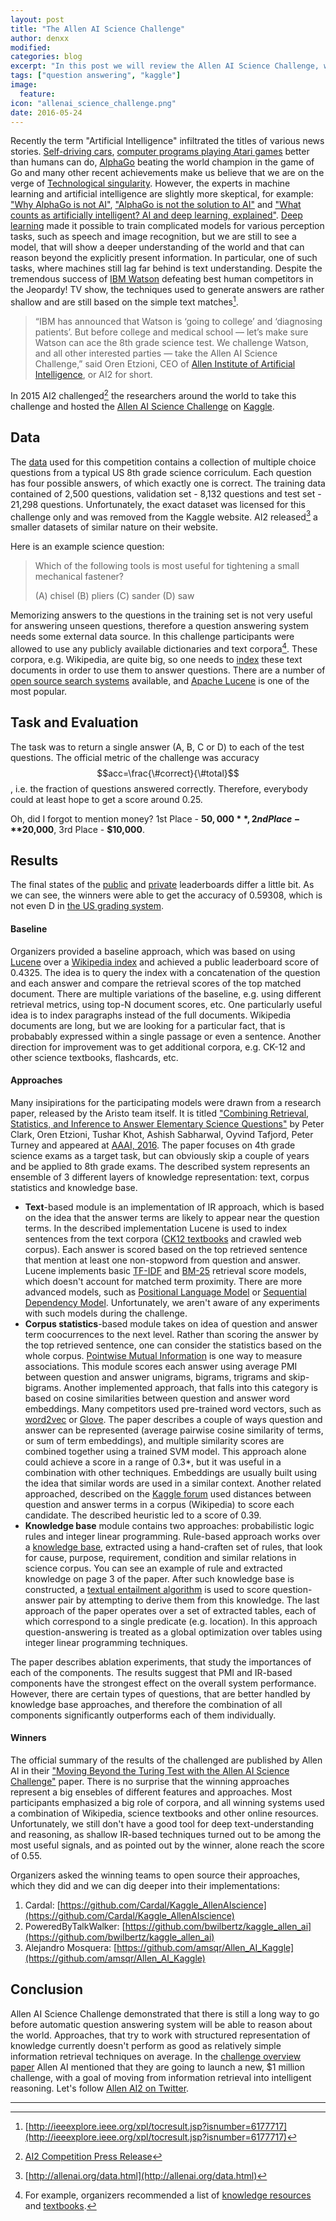```yaml
---
layout: post
title: "The Allen AI Science Challenge"
author: denxx
modified:
categories: blog
excerpt: "In this post we will review the Allen AI Science Challenge, which finished a couple of months ago on Kaggle. Participants developed systems to automatically answer multiple-choice 8th grade science questions."
tags: ["question answering", "kaggle"]
image:
  feature:
icon: "allenai_science_challenge.png"
date: 2016-05-24
---
```


Recently the term "Artificial Intelligence" infiltrated the titles of various news stories. [Self-driving cars](https://en.wikipedia.org/wiki/Autonomous_car), [computer programs playing Atari games](https://www.cs.toronto.edu/~vmnih/docs/dqn.pdf) better than humans can do, [AlphaGo](https://en.wikipedia.org/wiki/AlphaGo) beating the world champion in the game of Go and many other recent achievements make us believe that we are on the verge of [Technological singularity](https://en.wikipedia.org/wiki/Technological_singularity). However, the experts in machine learning and artificial intelligence are slightly more skeptical, for example: ["Why AlphaGo is not AI"](http://spectrum.ieee.org/automaton/robotics/artificial-intelligence/why-alphago-is-not-ai), ["AlphaGo is not the solution to AI"](http://hunch.net/?p=3692542) and ["What counts as artificially intelligent? AI and deep learning, explained"](http://www.theverge.com/2016/2/29/11133682/deep-learning-ai-explained-machine-learning). [Deep learning](https://en.wikipedia.org/wiki/Deep_learning) made it possible to train complicated models for various perception tasks, such as speech and image recognition, but we are still to see a model, that will show a deeper understanding of the world and that can reason beyond the explicitly present information. In particular, one of such tasks, where machines still lag far behind is text understanding. Despite the tremendous success of [IBM Watson](http://www.ibm.com/smarterplanet/us/en/ibmwatson/what-is-watson.html) defeating best human competitors in the Jeopardy! TV show, the techniques used to generate answers are rather shallow and are still based on the simple text matches[^1].

> “IBM has announced that Watson is ‘going to college’ and ‘diagnosing patients’. But before college and medical school — let’s make sure Watson can ace the 8th grade science test. We challenge Watson, and all other interested parties — take the Allen AI Science Challenge,” said Oren Etzioni, CEO of [Allen Institute of Artificial Intelligence](http://allenai.org/), or AI2 for short.

In 2015 AI2 challenged[^2] the researchers around the world to take this challenge and hosted the [Allen AI Science Challenge](https://www.kaggle.com/c/the-allen-ai-science-challenge) on [Kaggle](http://kaggle.com).

## Data

The [data](https://www.kaggle.com/c/the-allen-ai-science-challenge/data) used for this competition contains a collection of multiple choice questions from a typical US 8th grade science corriculum. Each question has four possible answers, of which exactly one is correct. The training data contained of 2,500 questions, validation set - 8,132 questions and test set - 21,298 questions. Unfortunately, the exact dataset was licensed for this challenge only and was removed from the Kaggle website. AI2 released[^3] a smaller datasets of similar nature on their website.

Here is an example science question:

> Which of the following tools is most useful for tightening a small mechanical fastener?
>
> (A) chisel
> (B) pliers
> (C) sander
> (D) saw

Memorizing answers to the questions in the training set is not very useful for answering unseen questions, therefore a question answering system needs some external data source. In this challenge participants were allowed to use any publicly available dictionaries and text corpora[^4]. These corpora, e.g. Wikipedia, are quite big, so one needs to [index](https://en.wikipedia.org/wiki/Search_engine_indexing) these text documents in order to use them to answer questions. There are a number of [open source search systems](https://en.wikipedia.org/wiki/List_of_search_engines#Open_source_search_engines) available, and [Apache Lucene](https://lucene.apache.org/) is one of the most popular.

## Task and Evaluation

The task was to return a single answer (A, B, C or D) to each of the test questions. The official metric of the challenge was accuracy $$acc=\frac{\#correct}{\#total}$$, i.e. the fraction of questions answered correctly. Therefore, everybody could at least hope to get a score around 0.25.

Oh, did I forgot to mention money? 1st Place - **$50,000**, 2nd Place - **$20,000**, 3rd Place - **$10,000**.

## Results

The final states of the [public](https://www.kaggle.com/c/the-allen-ai-science-challenge/leaderboard/public) and [private](https://www.kaggle.com/c/the-allen-ai-science-challenge/leaderboard/private) leaderboards differ a little bit. As we can see, the winners were able to get the accuracy of 0.59308, which is not even D in [the US grading system](https://en.wikipedia.org/wiki/Academic_grading_in_the_United_States).


#### Baseline
Organizers provided a baseline approach, which was based on using [Lucene](https://lucene.apache.org/) over a [Wikipedia index](https://github.com/lemire/IndexWikipedia) and achieved a public leaderboard score of 0.4325. The idea is to query the index with a concatenation of the question and each answer and compare the retrieval scores of the top matched document. There are multiple variations of the baseline, e.g. using different retrieval metrics, using top-N document scores, etc. One particularly useful idea is to index paragraphs instead of the full documents. Wikipedia documents are long, but we are looking for a particular fact, that is probabably expressed within a single passage or even a sentence. Another direction for improvement was to get additional corpora, e.g. CK-12 and other science textbooks, flashcards, etc.

#### Approaches

Many insipirations for the participating models were drawn from a research paper, released by the Aristo team itself. It is titled ["Combining Retrieval, Statistics, and Inference to Answer Elementary Science Questions"](http://web.engr.illinois.edu/~khashab2/files/2015_aristo/2015_aristo_aaai-2016.pdf) by Peter Clark, Oren Etzioni, Tushar Khot, Ashish Sabharwal, Oyvind Tafjord, Peter Turney and appeared at [AAAI, 2016](http://www.aaai.org/Conferences/AAAI/aaai16.php). The paper focuses on 4th grade science exams as a target task, but can obviously skip a couple of years and be applied to 8th grade exams. The described system represents an ensemble of 3 different layers of knowledge representation: text, corpus statistics and knowledge base.

- **Text**-based module is an implementation of IR approach, which is based on the idea that the answer terms are likely to appear near the question terms. In the described implementation Lucene is used to index sentences from the text corpora ([CK12 textbooks](http://ck12.org) and crawled web corpus). Each answer is scored based on the top retrieved sentence that mention at least one non-stopword from question and answer. Lucene implements basic [TF-IDF](https://en.wikipedia.org/wiki/Tf%E2%80%93idf) and [BM-25](https://en.wikipedia.org/wiki/Okapi_BM25) retrieval score models, which doesn't account for matched term proximity. There are more advanced models, such as [Positional Language Model](http://sifaka.cs.uiuc.edu/~ylv2/pub/sigir09-plm.pdf) or [Sequential Dependency Model](http://citeseerx.ist.psu.edu/viewdoc/download?doi=10.1.1.61.1097&rep=rep1&type=pdf). Unfortunately, we aren't aware of any experiments with such models during the challenge.
- **Corpus statistics**-based module takes on idea of question and answer term coocurrences to the next level. Rather than scoring the answer by the top retrieved sentence, one can consider the statistics based on the whole corpus. [Pointwise Mutual Information](http://en.wikipedia.org/wiki/Pointwise_mutual_information) is one way to measure associations. This module scores each answer using average PMI between question and answer unigrams, bigrams, trigrams and skip-bigrams. Another implemented approach, that falls into this category is based on cosine similarities between question and answer word embeddings. Many competitors used pre-trained word vectors, such as [word2vec](https://code.google.com/archive/p/word2vec/) or [Glove](http://nlp.stanford.edu/projects/glove/). The paper describes a couple of ways question and answer can be represented (average pairwise cosine similarity of terms, or sum of term embeddings), and multiple similarity scores are combined together using a trained SVM model. This approach alone could achieve a score in a range of 0.3*, but it was useful in a combination with other techniques. Embeddings are usually built using the idea that similar words are used in a similar context. Another related approached, described on the [Kaggle forum](https://www.kaggle.com/c/the-allen-ai-science-challenge/forums/t/18983/0-39-quick-solution) used distances between question and answer terms in a corpus (Wikipedia) to score each candidate. The described heuristic led to a score of 0.39.
- **Knowledge base** module contains two approaches: probabilistic logic rules and integer linear programming. Rule-based approach works over a [knowledge base](https://en.wikipedia.org/wiki/Knowledge_base), extracted using a hand-craften set of rules, that look for cause, purpose, requirement, condition and similar relations in science corpus. You can see an example of rule and extracted knowledge on page 3 of the paper. After such knowledge base is constructed, a [textual entailment algorithm](https://en.wikipedia.org/wiki/Textual_entailment) is used to score question-answer pair by attempting to derive them from this knowledge. The last approach of the paper operates over a set of extracted tables, each of which correspond to a single predicate (e.g. location). In this approach question-answering is treated as a global optimization over tables using integer linear programming techniques.

The paper describes ablation experiments, that study the importances of each of the components. The results suggest that PMI and IR-based components have the strongest effect on the overall system performance. However, there are certain types of questions, that are better handled by knowledge base approaches, and therefore the combination of all components significantly outperforms each of them individually.


#### Winners

The official summary of the results of the challenged are published by Allen AI in their ["Moving Beyond the Turing Test with the Allen AI Science Challenge"](http://arxiv.org/pdf/1604.04315v2.pdf) paper. There is no surprise that the winning approaches represent a big ensebles of different features and approaches. Most participants emphasized a big role of corpora, and all winning systems used a combination of Wikipedia, science textbooks and other online resources. Unfortunately, we still don't have a good tool for deep text-understanding and reasoning, as shallow IR-based techniques turned out to be among the most useful signals, and as pointed out by the winner, alone reach the score of 0.55. 

Organizers asked the winning teams to open source their approaches, which they did and we can dig deeper into their implementations:

1. Cardal: [https://github.com/Cardal/Kaggle_AllenAIscience](https://github.com/Cardal/Kaggle_AllenAIscience)
2. PoweredByTalkWalker: [https://github.com/bwilbertz/kaggle_allen_ai](https://github.com/bwilbertz/kaggle_allen_ai)
3. Alejandro Mosquera: [https://github.com/amsqr/Allen_AI_Kaggle](https://github.com/amsqr/Allen_AI_Kaggle)

## Conclusion

Allen AI Science Challenge demonstrated that there is still a long way to go before automatic question answering system will be able to reason about the world. Approaches, that try to work with structured representation of knowledge currently doesn't perform as good as relatively simple information retrieval techniques on average. In the [challenge overview paper](http://arxiv.org/pdf/1604.04315v2.pdf) Allen AI mentioned that they are going to launch a new, $1 million challenge, with a goal of moving from information retrieval into intelligent reasoning. Let's follow [Allen AI2 on Twitter](http://twitter.com/allenai_org).

---

[^1]: [http://ieeexplore.ieee.org/xpl/tocresult.jsp?isnumber=6177717](http://ieeexplore.ieee.org/xpl/tocresult.jsp?isnumber=6177717)
[^2]: [AI2 Competition Press Release](http://allenai.org/content/articles/AI2KaggleCompetitionPressRelease.pdf)
[^3]: [http://allenai.org/data.html](http://allenai.org/data.html)
[^4]: For example, organizers recommended a list of [knowledge resources](http://aclweb.org/aclwiki/index.php?title=RTE_Knowledge_Resources#Publicly_available_Resources) and [textbooks](http://www.ck12.org/).